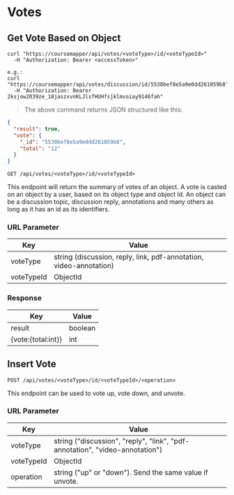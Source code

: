 # Votes 
  
## Get Vote Based on Object
```shell
curl "https://coursemapper/api/votes/<voteType>/id/<voteTypeId>"
  -H "Authorization: Bearer <accessToken>"

e.g.:
curl "https://coursemapper/api/votes/discussion/id/5530bef8e5a9e0dd261059b8"
  -H "Authorization: Bearer 2ksjow2039ze_18jaszxvnKLJlsfHUHfsjklmvoiay9146fah"
```
> The above command returns JSON structured like this:

```json
{
  "result": true,
  "vote": {
    "_id": "5530bef8e5a9e0dd261059b8",
    "total": "12"
  }
}
```
`GET /api/votes/<voteType>/id/<voteTypeId>`

This endpoint will return the summary of votes of an object. A vote is casted on an object by a user, based on its object type and object Id. An object can be a discussion topic, discussion reply, annotations and many others as long as it has an id as its identifiers.

### URL Parameter
Key    | Value
-----  | -----
voteType | string (discussion, reply, link, pdf-annotation, video-annotation)
voteTypeId | ObjectId

### Response
Key    | Value
-----  | -----
result | boolean
{vote:{total:int}} | int

## Insert Vote
`POST /api/votes/<voteType>/id/<voteTypeId>/<operation>`

This endpoint can be used to vote up, vote down, and unvote.

### URL Parameter
Key    | Value
-----  | -----
voteType | string ("discussion", "reply", "link", "pdf-annotation", "video-annotation")
voteTypeId | ObjectId
operation  | string ("up" or "down"). Send the same value if unvote.